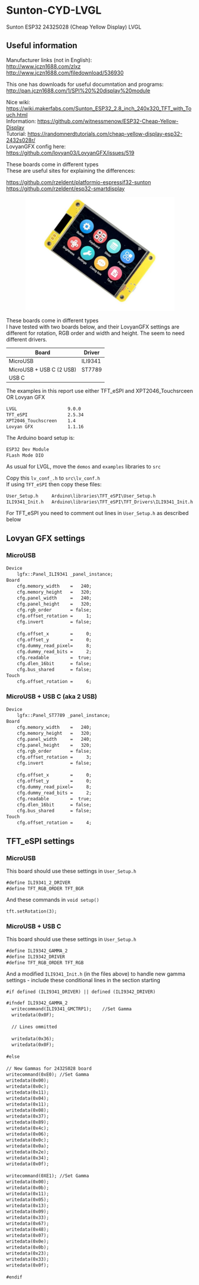 # Sunton-CYD-LVGL
Sunton  ESP32 2432S028 (Cheap Yellow Display) LVGL

## Useful information

Manufacturer links (not in English):   
http://www.jczn1688.com/zlxz    
http://www.jczn1688.com/filedownload/536930    

This one has downloads for useful documntation and programs:    
http://pan.jczn1688.com/1/SPI%20%20display%20module  
     
Nice wiki:     https://wiki.makerfabs.com/Sunton_ESP32_2.8_inch_240x320_TFT_with_Touch.html   
Information:   https://github.com/witnessmenow/ESP32-Cheap-Yellow-Display    
Tutorial:      https://randomnerdtutorials.com/cheap-yellow-display-esp32-2432s028r/    
LovyanGFX config here: https://github.com/lovyan03/LovyanGFX/issues/519   

These boards come in different types   
These are useful sites for explaining the differences:   

https://github.com/rzeldent/platformio-espressif32-sunton    
https://github.com/rzeldent/esp32-smartdisplay    

<p align="center">
  <img src="https://github.com/paulhamsh/Sunton-CYD-LVGL/blob/main/sunton_esp32_2432S028.jpg" width="400" title="Sunton 2432S028 (Cheap Yellow Display)">
</p>

These boards come in different types   
I have tested with two boards below, and their LovyanGFX settings are different for rotation, RGB order and width and height.    The seem to need different drivers.   

| Board                    | Driver  |    
|--------------------------|---------|   
| MicroUSB                 | ILI9341 |   
| MicroUSB + USB C (2 USB) | ST7789  |   
| USB C                    |         |   

The examples in this report use either TFT_eSPI and XPT2046_Touchsrceen OR Lovyan GFX    

```
LVGL                   9.0.0
TFT_eSPI               2.5.34
XPT2046_Touchscreen    1.4
Lovyan GFX             1.1.16
```

The Arduino board setup is:
```
ESP32 Dev Module
FLash Mode DIO
```

As usual for LVGL, move the ```demos``` and ```examples``` libraries to ```src```    

Copy this ```lv_conf_.h``` to ```src\lv_conf.h```    
If using ```TFT_eSPI``` then copy these files:
```
User_Setup.h     Arduino\libraries\TFT_eSPI\User_Setup.h
ILI9341_Init.h   Arduino\libraries\TFT_eSPI\TFT_Drivers\ILI9341_Init.h
```

For TFT_eSPI you need to comment out lines in ```User_Setup.h``` as described below    

## Lovyan GFX settings

### MicroUSB
```
Device
    lgfx::Panel_ILI9341 _panel_instance;
Board
    cfg.memory_width    =   240;
    cfg.memory_height   =   320;
    cfg.panel_width     =   240;
    cfg.panel_height    =   320;
    cfg.rgb_order       = false;
    cfg.offset_rotation =     1;
    cfg.invert          = false;

    cfg.offset_x        =     0;
    cfg.offset_y        =     0;
    cfg.dummy_read_pixel=     8;
    cfg.dummy_read_bits =     2;
    cfg.readable        =  true;
    cfg.dlen_16bit      = false;
    cfg.bus_shared      = false;
Touch
    cfg.offset_rotation =     6;
```

### MicroUSB + USB C (aka 2 USB)
```
Device
    lgfx::Panel_ST7789 _panel_instance;
Board
    cfg.memory_width    =   240;
    cfg.memory_height   =   320;
    cfg.panel_width     =   240;
    cfg.panel_height    =   320;
    cfg.rgb_order       = false;
    cfg.offset_rotation =     3; 
    cfg.invert          = false; 

    cfg.offset_x        =     0;
    cfg.offset_y        =     0;
    cfg.dummy_read_pixel=     8;
    cfg.dummy_read_bits =     2;
    cfg.readable        =  true;
    cfg.dlen_16bit      = false;
    cfg.bus_shared      = false;
Touch
    cfg.offset_rotation =     4;
```
## TFT_eSPI settings

### MicroUSB   

This board should use these settings in ```User_Setup.h```   
```
#define ILI9341_2_DRIVER
#define TFT_RGB_ORDER TFT_BGR  
```

And these commands in ```void setup()```    
```
tft.setRotation(3);
```

### MicroUSB + USB C

This board should use these settings in ```User_Setup.h```   
```
#define ILI9342_GAMMA_2
#define ILI9342_DRIVER
#define TFT_RGB_ORDER TFT_RGB  
```

And a modified ```ILI9341_Init.h``` (in the files above) to handle new gamma settings - include these conditional lines in the section starting
```
#if defined (ILI9341_DRIVER) || defined (ILI9342_DRIVER)
```

```
#ifndef ILI9342_GAMMA_2
  writecommand(ILI9341_GMCTRP1);    //Set Gamma
  writedata(0x0F);

  // Lines ommitted

  writedata(0x36);
  writedata(0x0F);

#else

// New Gammas for 2432S028 board
writecommand(0xE0); //Set Gamma
writedata(0x00);
writedata(0x0c);
writedata(0x11);
writedata(0x04);
writedata(0x11);
writedata(0x08);
writedata(0x37);
writedata(0x89);
writedata(0x4c);
writedata(0x06);
writedata(0x0c);
writedata(0x0a);
writedata(0x2e);
writedata(0x34);
writedata(0x0f);

writecommand(0XE1); //Set Gamma
writedata(0x00);
writedata(0x0b);
writedata(0x11);
writedata(0x05);
writedata(0x13);
writedata(0x09);
writedata(0x33);
writedata(0x67);
writedata(0x48);
writedata(0x07);
writedata(0x0e);
writedata(0x0b);
writedata(0x23);
writedata(0x33);
writedata(0x0f);

#endif
```






